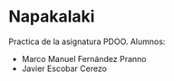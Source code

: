 # Napakalaki

Practica de la asignatura PDOO.
Alumnos:

- Marco Manuel Fernández Pranno
- Javier Escobar Cerezo
